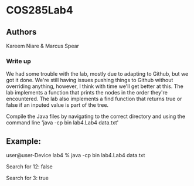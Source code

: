 # COS285Lab4
## Authors ##
Kareem Niare & Marcus Spear

### Write up ###

We had some trouble with the lab, mostly due to adapting to Github, but we got it done. We're still having issues pushing things to Github without overriding anything, however, I think with time we'll get better at this. The lab implements a function that prints the nodes in the order they're encountered. The lab also implements a find function that returns true or false if an inputed value is part of the tree. 

Compile the Java files by navigating to the correct directory and using the command line 'java -cp bin lab4.Lab4 data.txt'
## Example: 
user@user-Device lab4 % java -cp bin lab4.Lab4 data.txt

Search for 12: false

Search for 3: true
